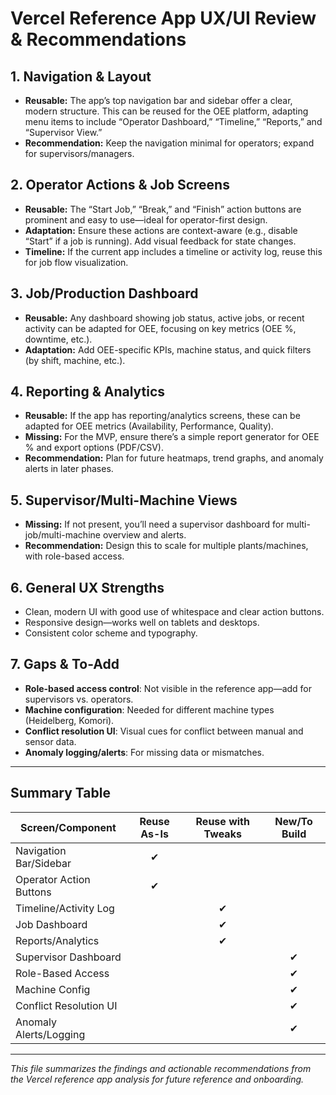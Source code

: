 # Vercel Reference App UX/UI Review & Recommendations

## 1. Navigation & Layout
- **Reusable:** The app’s top navigation bar and sidebar offer a clear, modern structure. This can be reused for the OEE platform, adapting menu items to include “Operator Dashboard,” “Timeline,” “Reports,” and “Supervisor View.”
- **Recommendation:** Keep the navigation minimal for operators; expand for supervisors/managers.

## 2. Operator Actions & Job Screens
- **Reusable:** The “Start Job,” “Break,” and “Finish” action buttons are prominent and easy to use—ideal for operator-first design.
- **Adaptation:** Ensure these actions are context-aware (e.g., disable “Start” if a job is running). Add visual feedback for state changes.
- **Timeline:** If the current app includes a timeline or activity log, reuse this for job flow visualization.

## 3. Job/Production Dashboard
- **Reusable:** Any dashboard showing job status, active jobs, or recent activity can be adapted for OEE, focusing on key metrics (OEE %, downtime, etc.).
- **Adaptation:** Add OEE-specific KPIs, machine status, and quick filters (by shift, machine, etc.).

## 4. Reporting & Analytics
- **Reusable:** If the app has reporting/analytics screens, these can be adapted for OEE metrics (Availability, Performance, Quality).
- **Missing:** For the MVP, ensure there’s a simple report generator for OEE % and export options (PDF/CSV).
- **Recommendation:** Plan for future heatmaps, trend graphs, and anomaly alerts in later phases.

## 5. Supervisor/Multi-Machine Views
- **Missing:** If not present, you’ll need a supervisor dashboard for multi-job/multi-machine overview and alerts.
- **Recommendation:** Design this to scale for multiple plants/machines, with role-based access.

## 6. General UX Strengths
- Clean, modern UI with good use of whitespace and clear action buttons.
- Responsive design—works well on tablets and desktops.
- Consistent color scheme and typography.

## 7. Gaps & To-Add
- **Role-based access control**: Not visible in the reference app—add for supervisors vs. operators.
- **Machine configuration**: Needed for different machine types (Heidelberg, Komori).
- **Conflict resolution UI**: Visual cues for conflict between manual and sensor data.
- **Anomaly logging/alerts**: For missing data or mismatches.

---

## Summary Table

| Screen/Component         | Reuse As-Is | Reuse with Tweaks | New/To Build |
|-------------------------|:-----------:|:-----------------:|:------------:|
| Navigation Bar/Sidebar  |      ✔      |                   |              |
| Operator Action Buttons |      ✔      |                   |              |
| Timeline/Activity Log   |             |        ✔          |              |
| Job Dashboard           |             |        ✔          |              |
| Reports/Analytics       |             |        ✔          |              |
| Supervisor Dashboard    |             |                   |      ✔       |
| Role-Based Access       |             |                   |      ✔       |
| Machine Config          |             |                   |      ✔       |
| Conflict Resolution UI  |             |                   |      ✔       |
| Anomaly Alerts/Logging  |             |                   |      ✔       |

---

*This file summarizes the findings and actionable recommendations from the Vercel reference app analysis for future reference and onboarding.*
